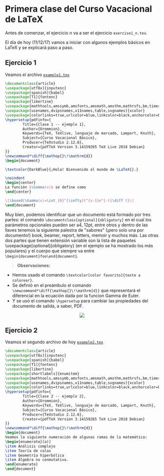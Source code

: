 # Primera clase del Curso Vacacional de LaTeX
Antes de comenzar, el ejercicio *n* va a ser el ejercicio `exercise1_n.tex`.

El día de hoy (11/12/17) vamos a iniciar con algunos ejemplos básicos en LaTeX y se explicará paso a paso.

## Ejercicio 1 ##
Veamos el archivo [`example1.tex`](https://github.com/carlosal1015/Curso-de-LaTeX/blob/master/Curso%20Vacacional%20B%C3%A1sico/Clases/Clase%201/example1.tex)

```tex
\documentclass{article}
\usepackage[utf8x]{inputenc}
\usepackage[spanish]{babel}
\usepackage[T1]{fontenc}
\usepackage{libertine}
\usepackage{mathtools,amssymb,amsfonts,amsmath,amsthm,mathrsfs,bm,times,bbold}
\usepackage[usenames,dvipsnames,x11names,table,svgnames]{xcolor}
\usepackage[colorlinks=true,urlcolor=blue,linkcolor=black,anchorcolor=black,citecolor=black]{hyperref}
\hypersetup{pdfinfo={
		Title={Clase 1 -- ejemplo 1},
		Author={Orommion},
		Keywords={TeX, TeXlive, lenguaje de marcado, Lamport, Knuth},
		Subject={Curso Vacacional Básico},
		Producer={TeXstudio 2.12.6},
		Creator={pdfTeX Version 3.14159265 TeX Live 2018 Debian}
}}
\newcommand*\diff{\mathop{}\!\mathrm{d}}
\begin{document}

\textcolor{DarkBlue}{¡Hola! Bienvenido al mundo de \LaTeX{}.}

\noindent
\begin{center}
La función $\Gamma(x)$ se define como
\end{center}

\[\boxed{\Gamma(x)=\int_{0}^{\infty}t^{x-1}e^{-t}\diff t}\]
\end{document}
```
Muy bien, podemos identificar que un documento está formado por tres partes: el comando `\documentclass[optional]{obligatory}` en el cual los parámetros opcionales pueden ser a4, 12pt, entre otros y dentro de las llaves tenemos la siguiente palestra de "sabores" (¡pero solo una por documento!) book, beamer, report, letters, memoir y muchos más. Las otras dos partes que tienen extensión variable son la lista de paquetes \usepackage[optional]{obligatory} (en el ejemplo se ha mostrado los más populares) y el cuerpo que siempre va entre `\begin{document}foo\end{document}`.

> **Observaciones:**
- Hemos usado el comando `\textcolor[color favorito]{texto a colorear}`.
- Se definió en el preámbulo el comando `\newcommand*\diff{\mathop{}\!\mathrm{d}}` que representará el diferencial en la ecuación dada por la funcion Gamma de Euler.
- Y se usó el comando `\hypersetup` para cambiar las propiedades del documento de salida, a saber, PDF.

<p align="center">
  <img src="https://github.com/carlosal1015/Curso-de-LaTeX/blob/master/Curso%20Vacacional%20B%C3%A1sico/Clases/Clase%201/images/example1.png">
</p>

## Ejercicio 2 ##
Veamos el segundo archivo de hoy [`example2.tex`](https://github.com/carlosal1015/Curso-de-LaTeX/blob/master/Curso%20Vacacional%20B%C3%A1sico/Clases/Clase%201/example2.tex)
```tex
\documentclass{article}
\usepackage[utf8x]{inputenc}
\usepackage[spanish]{babel}
\usepackage[T1]{fontenc}
\usepackage{libertine}
\usepackage[shortlabels]{enumitem}
\usepackage{mathtools,amssymb,amsfonts,amsmath,amsthm,mathrsfs,bm,times,bbold}
\usepackage[usenames,dvipsnames,x11names,table,svgnames]{xcolor}
\usepackage[colorlinks=true,urlcolor=blue,linkcolor=black,anchorcolor=black,citecolor=black]{hyperref}
\hypersetup{pdfinfo={
		Title={Clase 2 -- ejemplo 2},
		Author={Orommion},
		Keywords={TeX, TeXlive, lenguaje de marcado, Lamport, Knuth},
		Subject={Curso Vacacional Básico},
		Producer={TeXstudio 2.12.6},
		Creator={pdfTeX Version 3.14159265 TeX Live 2018 Debian}
}}
\newcommand*\diff{\mathop{}\!\mathrm{d}}
\begin{document}
Veamos la siguiente numeración de algunas ramas de la matemática:
\begin{enumerate}[a)]
\item Análisis complejo
\item Teoría de colas
\item Geometría hiperbólica
\item Álgebra no conmutativa.
\end{enumerate}
\end{document}
```
